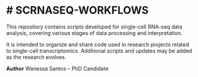 # # SCRNASEQ-WORKFLOWS
This repository contains scripts developed for single-cell RNA-seq data analysis, covering various stages of data processing and interpretation.

It is intended to organize and share code used in research projects related to single-cell transcriptomics. Additional scripts and updates may be added as the research evolves.

**Author**
Wanessa Santos – PhD Candidate
